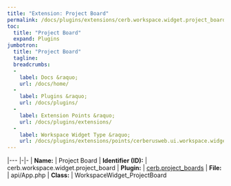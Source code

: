 ```yaml
---
title: "Extension: Project Board"
permalink: /docs/plugins/extensions/cerb.workspace.widget.project_board/
toc:
  title: "Project Board"
  expand: Plugins
jumbotron:
  title: "Project Board"
  tagline: 
  breadcrumbs:
  -
    label: Docs &raquo;
    url: /docs/home/
  -
    label: Plugins &raquo;
    url: /docs/plugins/
  -
    label: Extension Points &raquo;
    url: /docs/plugins/extensions/
  -
    label: Workspace Widget Type &raquo;
    url: /docs/plugins/extensions/points/cerberusweb.ui.workspace.widget
---
```


|---
|-|-
| **Name:** | Project Board
| **Identifier (ID):** | cerb.workspace.widget.project_board
| **Plugin:** | [cerb.project_boards](/docs/plugins/cerb.project_boards/)
| **File:** | api/App.php
| **Class:** | WorkspaceWidget_ProjectBoard


